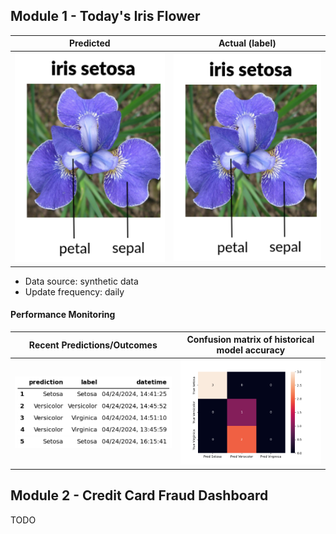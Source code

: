 
## Module 1 - Today's Iris Flower 

| Predicted | Actual (label)
|--------|------- 
| ![Iris](https://raw.githubusercontent.com/therhaag/serverless-ml-course/main/assets/latest_iris.png) | ![Iris](https://raw.githubusercontent.com/therhaag/serverless-ml-course/main/assets/actual_iris.png) 

 * Data source: synthetic data
 * Update frequency: daily

#### Performance Monitoring 

| Recent Predictions/Outcomes | Confusion matrix of historical model accuracy 
|--------|------- 
| ![Recent predictions](https://raw.githubusercontent.com/therhaag/serverless-ml-course/main/assets/df_recent.png) | ![Confusion Matrix](https://raw.githubusercontent.com/therhaag/serverless-ml-course/main/assets/confusion_matrix.png)


## Module 2 - Credit Card Fraud Dashboard


TODO


